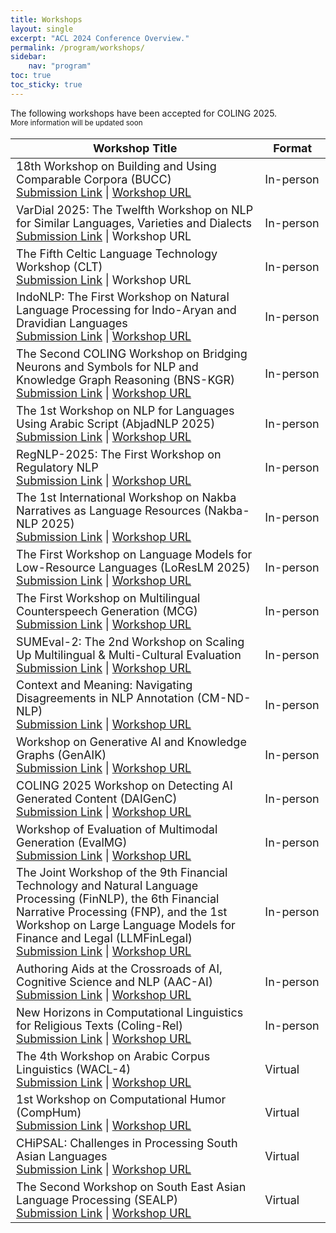 ```yaml
---
title: Workshops
layout: single
excerpt: "ACL 2024 Conference Overview."
permalink: /program/workshops/
sidebar: 
    nav: "program"
toc: true
toc_sticky: true
---
```


The following workshops have been accepted for COLING 2025. <br>
<small>More information will be updated soon</small>
<table style="font-size: 18px;">
  <thead>
    <tr>
      <th style="width: 500px;">Workshop Title</th>
      <th style="width: 50px;">Format</th>
    </tr>
  </thead>
  <tbody>
    <tr>
      <td style="width: 500px;">18th Workshop on Building and Using Comparable Corpora (BUCC) <br> <a href="https://softconf.com/coling2025/BUCC25/">Submission Link</a> | <a href="https://comparable.lisn.upsaclay.fr/bucc2025/">Workshop URL</a> </td>
      <td style="width: 100px;">In-person</td>
    </tr>
    <tr>
      <td style="width: 500px;">VarDial 2025: The Twelfth Workshop on NLP for Similar Languages, Varieties and Dialects <br> <a href="https://softconf.com/coling2025/VarDial25/">Submission Link</a> | Workshop URL </td>
      <td style="width: 100px;">In-person</td>
    </tr>
    <tr>
      <td style="width: 500px;">The Fifth Celtic Language Technology Workshop (CLT) <br> <a href="https://softconf.com/coling2025/CLT25/">Submission Link</a> | Workshop URL </td>
      <td style="width: 100px;">In-person</td>
    </tr>
    <tr>
      <td style="width: 500px;">IndoNLP: The First Workshop on Natural Language Processing for Indo-Aryan and Dravidian Languages <br> <a href="https://softconf.com/coling2025/IndoNLP25/">Submission Link</a> | <a href="https://indonlp-workshop.github.io/IndoNLP-Workshop/">Workshop URL</a> </td>
      <td style="width: 100px;">In-person</td>
    </tr>
    <tr>
      <td style="width: 500px;">The Second COLING Workshop on Bridging Neurons and Symbols for NLP and Knowledge Graph Reasoning (BNS-KGR) <br> <a href="https://softconf.com/coling2025/BNS-KGR25/">Submission Link</a> | <a href="https://neusymbridge.github.io/">Workshop URL</a> </td>
      <td style="width: 100px;">In-person</td>
    </tr>
    <tr>
      <td style="width: 500px;">The 1st Workshop on NLP for Languages Using Arabic Script (AbjadNLP 2025) <br> <a href="https://softconf.com/coling2025/AbjadNLP25/">Submission Link</a> | <a href="https://wp.lancs.ac.uk/abjad/">Workshop URL</a> </td>
      <td style="width: 100px;">In-person</td>
    </tr>
    <tr>
      <td style="width: 500px;">RegNLP-2025: The First Workshop on Regulatory NLP <br> <a href="https://softconf.com/coling2025/RegNLP25/">Submission Link</a> | <a href="https://regnlp.github.io/">Workshop URL</a> </td>
      <td style="width: 100px;">In-person</td>
    </tr>
    <tr>
      <td style="width: 500px;">The 1st International Workshop on Nakba Narratives as Language Resources (Nakba-NLP 2025) <br> <a href="https://softconf.com/coling2025/Nakba-NLP25/">Submission Link</a> | <a href="https://sina.birzeit.edu/nakba-nlp/">Workshop URL</a> </td>
      <td style="width: 100px;">In-person</td>
    </tr>
    <tr>
      <td style="width: 500px;">The First Workshop on Language Models for Low-Resource Languages (LoResLM 2025) <br> <a href="https://softconf.com/coling2025/LoResLM25/">Submission Link</a> | <a href="https://loreslm.github.io/">Workshop URL</a> </td>
      <td style="width: 100px;">In-person</td>
    </tr>
    <tr>
      <td style="width: 500px;">The First Workshop on Multilingual Counterspeech Generation (MCG) <br> <a href="https://softconf.com/coling2025/MCG25/">Submission Link</a> | <a href="https://sites.google.com/view/multilang-counterspeech-gen">Workshop URL</a> </td>
      <td style="width: 100px;">In-person</td>
    </tr>
    <tr>
      <td style="width: 500px;">SUMEval-2: The 2nd Workshop on Scaling Up Multilingual & Multi-Cultural Evaluation <br> <a href="https://softconf.com/coling2025/SUMEval-2/">Submission Link</a> | <a href="https://sites.google.com/view/sumeval-2025">Workshop URL</a> </td>
      <td style="width: 100px;">In-person</td>
    </tr>
    <tr>
      <td style="width: 500px;">Context and Meaning: Navigating Disagreements in NLP Annotation (CM-ND-NLP) <br> <a href="https://softconf.com/coling2025/CM-ND-NLP25/">Submission Link</a> | <a href="https://comedinlp.github.io/">Workshop URL</a> </td>
      <td style="width: 100px;">In-person</td>
    </tr>
    <tr>
      <td style="width: 500px;">Workshop on Generative AI and Knowledge Graphs (GenAIK) <br> <a href="https://softconf.com/coling2025/GenAIK25/">Submission Link</a> | <a href="https://genetasefa.github.io/GenAIK2025/">Workshop URL</a> </td>
      <td style="width: 100px;">In-person</td>
    </tr>
    <tr>
      <td style="width: 500px;">COLING 2025 Workshop on Detecting AI Generated Content (DAIGenC) <br> <a href="https://softconf.com/coling2025/DAIGenC25/">Submission Link</a> | <a href="https://genai-content-detection.gitlab.io/">Workshop URL</a> </td>
      <td style="width: 100px;">In-person</td>
    </tr>
    <tr>
      <td style="width: 500px;">Workshop of Evaluation of Multimodal Generation (EvalMG) <br> <a href="https://softconf.com/coling2025/EvalMG25/">Submission Link</a> | <a href="https://evalmg.github.io/">Workshop URL</a> </td>
      <td style="width: 100px;">In-person</td>
    </tr>
    <tr>
      <td style="width: 500px;">The Joint Workshop of the 9th Financial Technology and Natural Language Processing (FinNLP), the 6th Financial Narrative Processing (FNP), and the 1st Workshop on Large Language Models for Finance and Legal (LLMFinLegal) <br> <a href="https://softconf.com/coling2025/FinNLP25/">Submission Link</a> | <a href="https://sites.google.com/nlg.csie.ntu.edu.tw/finnlp-fnp-llmfinlegal/home">Workshop URL</a> </td>
      <td style="width: 100px;">In-person</td>
    </tr>
    <tr>
      <td style="width: 500px;">Authoring Aids at the Crossroads of AI, Cognitive Science and NLP (AAC-AI) <br> <a href="https://softconf.com/coling2025/AAC-AI25/">Submission Link</a> | <a href="https://sites.google.com/view/wraicogs1">Workshop URL</a> </td>
      <td style="width: 100px;">In-person</td>
    </tr>
    <tr>
      <td style="width: 500px;">New Horizons in Computational Linguistics for Religious Texts (Coling-Rel) <br> <a href="https://softconf.com/coling2025/Coling-Rel25/">Submission Link</a> | <a href="https://tinyurl.com/Coling-Rel25">Workshop URL</a> </td>
      <td style="width: 100px;">In-person</td>
    </tr>
    <tr>
      <td style="width: 500px;">The 4th Workshop on Arabic Corpus Linguistics (WACL-4) <br> <a href="https://softconf.com/coling2025/WACL-4/">Submission Link</a> | <a href="https://wp.lancs.ac.uk/wacl4/">Workshop URL</a> </td>
      <td style="width: 100px;">Virtual</td>
    </tr>
    <tr>
      <td style="width: 500px;">1st Workshop on Computational Humor (CompHum) <br> <a href="https://softconf.com/coling2025/CompHum25/">Submission Link</a> | <a href="https://chum2025.github.io/">Workshop URL</a> </td>
      <td style="width: 100px;">Virtual</td>
    </tr>
    <tr>
      <td style="width: 500px;">CHiPSAL: Challenges in Processing South Asian Languages <br> <a href="https://softconf.com/coling2025/CHiPSAL25/">Submission Link</a> | <a href="https://sites.google.com/view/chipsal/">Workshop URL</a> </td>
      <td style="width: 100px;">Virtual</td>
    </tr>
    <tr>
      <td style="width: 500px;">The Second Workshop on South East Asian Language Processing (SEALP) <br> <a href="https://softconf.com/coling2025/SEALP25/">Submission Link</a> | <a href="https://sealp-workshop.github.io/">Workshop URL</a> </td>
      <td style="width: 100px;">Virtual</td>
    </tr>
  </tbody>
</table>
